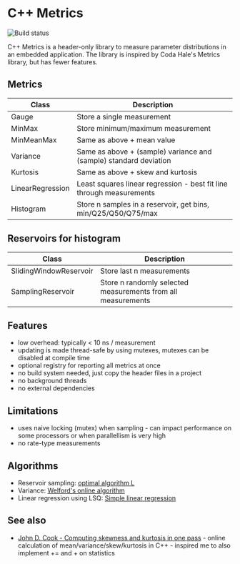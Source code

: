 # C++ Metrics
![Build status](https://github.com/renaatd/cpp-metrics/actions/workflows/cmake.yml/badge.svg)

C++ Metrics is a header-only library to measure parameter distributions in an embedded application. The library is inspired by Coda Hale's Metrics library, but has fewer features. 

## Metrics
| Class            | Description                                                          |
|------------------|----------------------------------------------------------------------|
| Gauge            | Store a single measurement                                           |
| MinMax           | Store minimum/maximum measurement                                    |
| MinMeanMax       | Same as above + mean value                                           |
| Variance         | Same as above + (sample) variance and (sample) standard deviation    |
| Kurtosis         | Same as above + skew and kurtosis                                    |
| LinearRegression | Least squares linear regression - best fit line through measurements |
| Histogram        | Store n samples in a reservoir, get bins, min/Q25/Q50/Q75/max        |

## Reservoirs for histogram
| Class                  | Description                                                  |
|------------------------|--------------------------------------------------------------|
| SlidingWindowReservoir | Store last n measurements                                    |
| SamplingReservoir      | Store n randomly selected measurements from all measurements | 

## Features
- low overhead: typically < 10 ns / measurement
- updating is made thread-safe by using mutexes, mutexes can be disabled at compile time
- optional registry for reporting all metrics at once
- no build system needed, just copy the header files in a project
- no background threads
- no external dependencies

## Limitations
- uses naive locking (mutex) when sampling - can impact performance on some processors or when parallellism is very high
- no rate-type measurements

## Algorithms
- Reservoir sampling: [optimal algorithm L](https://en.wikipedia.org/wiki/Reservoir_sampling#Optimal:_Algorithm_L)
- Variance: [Welford's online algorithm](https://en.wikipedia.org/wiki/Algorithms_for_calculating_variance#Welford's_online_algorithm)
- Linear regression using LSQ: [Simple linear regression](https://en.wikipedia.org/wiki/Simple_linear_regression)

## See also
- [John D. Cook - Computing skewness and kurtosis in one pass](https://www.johndcook.com/blog/skewness_kurtosis/) - online calculation of mean/variance/skew/kurtosis in C++ - inspired me to also implement += and + on statistics
